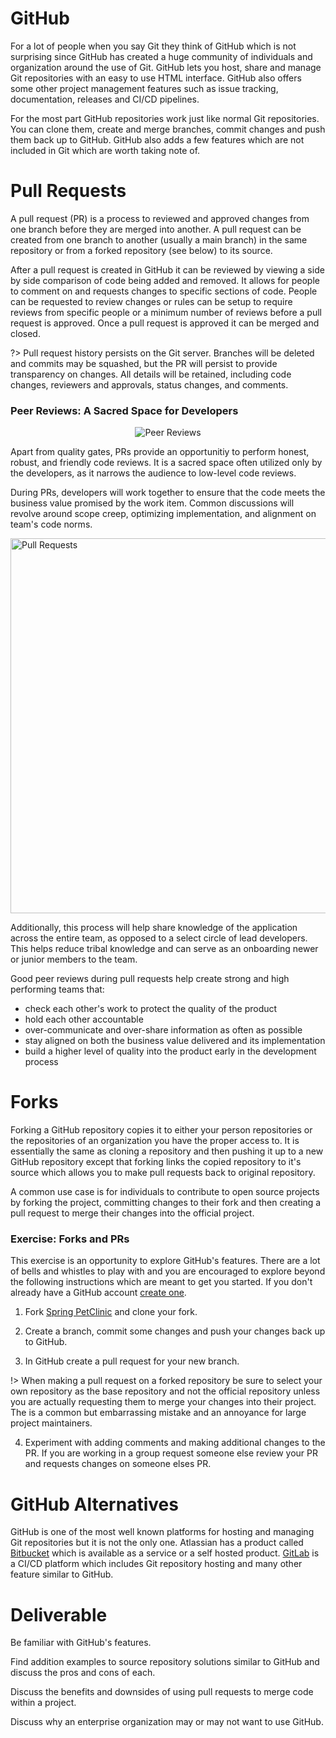 # GitHub

For a lot of people when you say Git they think of GitHub which is not surprising since GitHub has created a huge community of individuals and organization around the use of Git. GitHub lets you host, share and manage Git repositories with an easy to use HTML interface. GitHub also offers some other project management features such as issue tracking, documentation, releases and CI/CD pipelines.

For the most part GitHub repositories work just like normal Git repositories. You can clone them, create and merge branches, commit changes and push them back up to GitHub. GitHub also adds a few features which are not included in Git which are worth taking note of.

# Pull Requests

A pull request (PR) is a process to reviewed and approved changes from one branch before they are merged into another. A pull request can be created from one branch to another (usually a main branch) in the same repository or from a forked repository (see below) to its source. 

After a pull request is created in GitHub it can be reviewed by viewing a side by side comparison of code being added and removed. It allows for people to comment on and requests changes to specific sections of code. People can be requested to review changes or rules can be setup to require reviews from specific people or a minimum number of reviews before a pull request is approved. Once a pull request is approved it can be merged and closed.

?> Pull request history persists on the Git server. Branches will be deleted and commits may be squashed, but the PR will persist to provide transparency on changes. All details will be retained, including code changes, reviewers and approvals, status changes, and comments.

### Peer Reviews: A Sacred Space for Developers

<p style="text-align:center">
<img src="img/git-pr.png" alt="Peer Reviews"/>
</p>

Apart from quality gates, PRs provide an opportunitiy to perform honest, robust, and friendly code reviews. It is a sacred space often utilized only by the developers, as it narrows the audience to low-level code reviews.

During PRs, developers will work together to ensure that the code meets the business value promised by the work item. Common discussions will revolve around scope creep, optimizing implementation, and alignment on team's code norms.

<img src="img/git-peer-review.png" alt="Pull Requests" width="600px">

Additionally, this process will help share knowledge of the application across the entire team, as opposed to a select circle of lead developers. This helps reduce tribal knowledge and can serve as an onboarding newer or junior members to the team.

Good peer reviews during pull requests help create strong and high performing teams that:
- check each other's work to protect the quality of the product
- hold each other accountable
- over-communicate and over-share information as often as possible
- stay aligned on both the business value delivered and its implementation
- build a higher level of quality into the product early in the development process

# Forks

Forking a GitHub repository copies it to either your person repositories or the repositories of an organization you have the proper access to. It is essentially the same as cloning a repository and then pushing it up to a new GitHub repository except that forking links the copied repository to it's source which allows you to make pull requests back to original repository.

A common use case is for individuals to contribute to open source projects by forking the project, committing changes to their fork and then creating a pull request to merge their changes into the official project. 

### Exercise: Forks and PRs

This exercise is an opportunity to explore GitHub's features. There are a lot of bells and whistles to play with and you are encouraged to explore beyond the following instructions which are meant to get you started. If you don't already have a GitHub account [create one](https://github.com/join).

1. Fork [Spring PetClinic](https://github.com/spring-projects/spring-petclinic) and clone your fork. 

2. Create a branch, commit some changes and push your changes back up to GitHub.

3. In GitHub create a pull request for your new branch.

!> When making a pull request on a forked repository be sure to select your own repository as the base repository and not the official repository unless you are actually requesting them to merge your changes into their project. The is a common but embarrassing mistake and an annoyance for large project maintainers.

4. Experiment with adding comments and making additional changes to the PR. If you are working in a group request someone else review your PR and requests changes on someone elses PR.

# GitHub Alternatives

GitHub is one of the most well known platforms for hosting and managing Git repositories but it is not the only one. Atlassian has a product called [Bitbucket](https://bitbucket.org/product) which is available as a service or a self hosted product. [GitLab](https://about.gitlab.com/stages-devops-lifecycle/) is a CI/CD platform which includes Git repository hosting and many other feature similar to GitHub.

# Deliverable

Be familiar with GitHub's features.

Find addition examples to source repository solutions similar to GitHub and discuss the pros and cons of each.

Discuss the benefits and downsides of using pull requests to merge code within
a project.

Discuss why an enterprise organization may or may not want to use GitHub.

